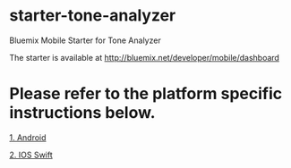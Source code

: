 # starter-tone-analyzer
Bluemix Mobile Starter for Tone Analyzer 

The starter is available at http://bluemix.net/developer/mobile/dashboard

# Please refer to the platform specific instructions below.

[1. Android](android/README.md)

[2. IOS Swift](ios_swift/README.md)
